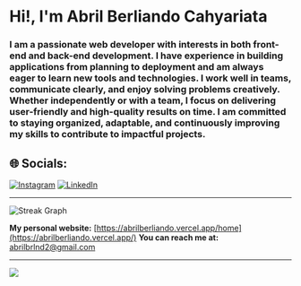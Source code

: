 # Hi!, I'm Abril Berliando Cahyariata

### I am a passionate web developer with interests in both front-end and back-end development. I have experience in building applications from planning to deployment and am always eager to learn new tools and technologies. I work well in teams, communicate clearly, and enjoy solving problems creatively. Whether independently or with a team, I focus on delivering user-friendly and high-quality results on time. I am committed to staying organized, adaptable, and continuously improving my skills to contribute to impactful projects.

## 🌐 Socials:
[![Instagram](https://img.shields.io/badge/Instagram-%23E4405F.svg?logo=Instagram&logoColor=white)](https://www.instagram.com/abrilberliando) [![LinkedIn](https://img.shields.io/badge/LinkedIn-%230077B5.svg?logo=linkedin&logoColor=white)](https://www.linkedin.com/in/abrilberliando/) 

---
![Streak Graph](https://streak-stats.demolab.com?user=abrilberliando&locale=en&mode=daily&theme=dark&hide_border=false&border_radius=5&order=3)

**My personal website:** [https://abrilberliando.vercel.app/home](https://abrilberliando.vercel.app/) 
**You can reach me at:** [abrilbrlnd2@gmail.com](mailto:abrilbrlnd2@gmail.com)

---
[![](https://visitcount.itsvg.in/api?id=abrilberliando&icon=0&color=0)](https://visitcount.itsvg.in)

<!-- Proudly created with GPRM ( https://gprm.itsvg.in ) -->
